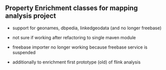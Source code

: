 ## Property Enrichment classes for mapping analysis project

* support for geonames, dbpedia, linkedgeodata (and no longer freebase)
* not sure if working after refactoring to single maven module
* freebase importer no longer working because freebase service is suspended

* additionally to enrichment first prototype (old) of flink analysis